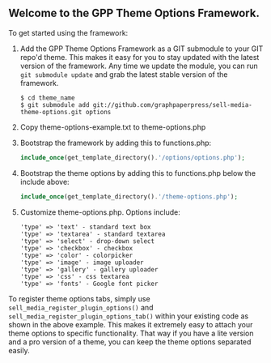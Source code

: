 ## Welcome to the GPP Theme Options Framework.

To get started using the framework:

1. Add the GPP Theme Options Framework as a GIT submodule to your GIT repo'd theme. This makes it easy for you to stay updated with the latest version of the framework. Any time we update the module, you can run `git submodule update` and grab the latest stable version of the framework.

    ```
    $ cd theme_name
    $ git submodule add git://github.com/graphpaperpress/sell-media-theme-options.git options
    ```
2. Copy theme-options-example.txt to theme-options.php
3. Bootstrap the framework by adding this to functions.php:

    ```php
    include_once(get_template_directory().'/options/options.php');
    ```
4. Bootstrap the theme options by adding this to functions.php below the include above:

    ```php
    include_once(get_template_directory().'/theme-options.php');
    ```
5. Customize theme-options.php. Options include:

    ```
    'type' => 'text' - standard text box
    'type' => 'textarea' - standard textarea
    'type' => 'select' - drop-down select
    'type' => 'checkbox' - checkbox
    'type' => 'color' - colorpicker
    'type' => 'image' - image uploader
    'type' => 'gallery' - gallery uploader
    'type' => 'css' - css textarea
    'type' => 'fonts' - Google font picker
    ```

To register theme options tabs, simply use `sell_media_register_plugin_options()` and `sell_media_register_plugin_options_tab()` within your existing code as shown in the above example. This makes it extremely easy to attach your theme options to specific functionality. That way if you have a lite version and a pro version of a theme, you can keep the theme options separated easily.